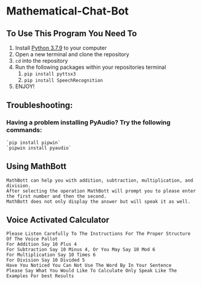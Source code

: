 # Mathematical-Chat-Bot

## To Use This Program You Need To

1. Install [Python 3.7.9](https://www.python.org/downloads/release/python-379/) to your computer
1. Open a new terminal and clone the repository
1. `cd` into the repository
1. Run the following packages within your repositories terminal
    1. `pip install pyttsx3`
    1. `pip install SpeechRecognition`
1. ENJOY!

## Troubleshooting:
### Having a problem installing PyAudio? Try the following commands:
    `pip install pipwin` 
    `pipwin install pyaudio`

## Using MathBott
    MathBott can help you with addition, subtraction, multiplication, and division.  
    After selecting the operation MathBott will prompt you to please enter the first number and then the second. 
    MathBott does not only display the answer but will speak it as well.


 ## Voice Activated Calculator

    Please Listen Carefully To The Instructions For The Proper Structure Of The Voice Pallot
    For Addition Say 10 Plus 4
    For Subtraction Say 10 Minus 4, Or You May Say 10 Mod 6 
    For Multiplication Say 10 Times 6 
    For Division Say 10 Divided 5 
    Have You Noticed You Can Not Use The Word By In Your Sentence 
    Please Say What You Would Like To Calculate Only Speak Like The Examples For best Results    
